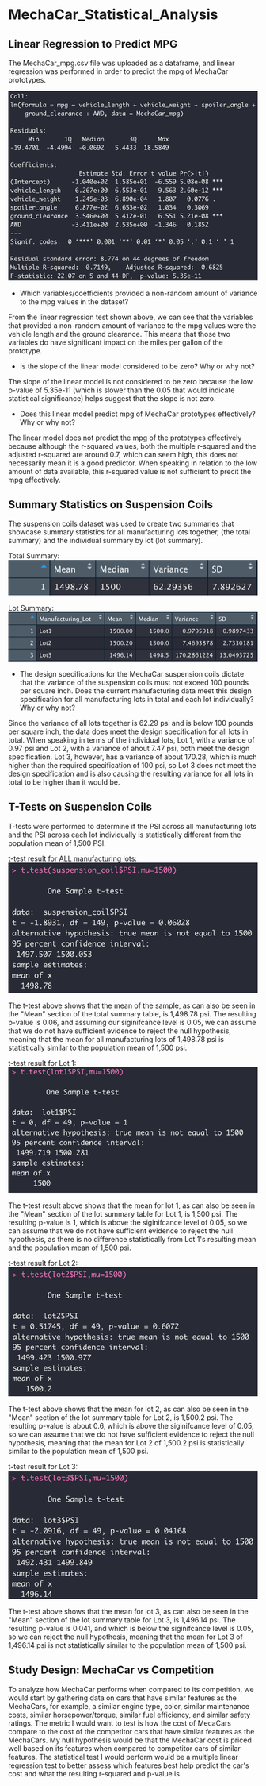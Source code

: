 # MechaCar_Statistical_Analysis

## Linear Regression to Predict MPG
The MechaCar_mpg.csv file was uploaded as a dataframe, and linear regression was performed in order to predict the mpg of MechaCar prototypes.

![R1.png](R1.png)

- Which variables/coefficients provided a non-random amount of variance to the mpg values in the dataset?

From the linear regression test shown above, we can see that the variables that provided a non-random amount of variance to the mpg values were the vehicle length and the ground clearance. This means that those two variables do have significant impact on the miles per gallon of the prototype.

- Is the slope of the linear model considered to be zero? Why or why not?

The slope of the linear model is not considered to be zero because the low p-value of 5.35e-11 (which is slower than the 0.05 that would indicate statistical significance) helps suggest that the slope is not zero.

- Does this linear model predict mpg of MechaCar prototypes effectively? Why or why not?

The linear model does not predict the mpg of the prototypes effectively because although the r-squared values, both the multiple r-squared and the adjusted r-squared are around 0.7, which can seem high, this does not necessarily mean it is a good predictor. When speaking in relation to the low amount of data available, this r-squared value is not sufficient to precit the mpg effectively.

## Summary Statistics on Suspension Coils
The suspension coils dataset was used to create two summaries that showcase summary statistics for all manufacturing lots together, (the total summary) and the individual summary by lot (lot summary).

Total Summary:
![total_summary.png](total_summary.png)

Lot Summary:
![lot_summary.png](lot_summary.png)

- The design specifications for the MechaCar suspension coils dictate that the variance of the suspension coils must not exceed 100 pounds per square inch. Does the current manufacturing data meet this design specification for all manufacturing lots in total and each lot individually? Why or why not?

Since the variance of all lots together is 62.29 psi and is below 100 pounds per square inch, the data does meet the design specification for all lots in total. When speaking in terms of the individual lots, Lot 1, with a variance of 0.97 psi and Lot 2, with a variance of ahout 7.47 psi, both meet the design specification. Lot 3, however, has a variance of about 170.28, which is much higher than the required specification of 100 psi, so Lot 3 does not meet the design specification and is also causing the resulting variance for all lots in total to be higher than it would be.

## T-Tests on Suspension Coils
T-tests were performed to determine if the PSI across all manufacturing lots and the PSI across each lot individually is statistically different from the population mean of 1,500 PSI.

t-test result for ALL manufacturing lots:
![t_test_all_lots.png](t_test_all_lots.png)

The t-test above shows that the mean of the sample, as can also be seen in the "Mean" section of the total summary table, is 1,498.78 psi. The resulting p-value is 0.06, and assuming our siginifcance level is 0.05, we can assume that we do not have sufficient evidence to reject the null hypothesis, meaning that the mean for all manufacturing lots of 1,498.78 psi is statistically similar to the population mean of 1,500 psi.

t-test result for Lot 1:
![t_test_lot1.png](t_test_lot1.png)

The t-test result above shows that the mean for lot 1, as can also be seen in the "Mean" section of the lot summary table for Lot 1, is 1,500 psi. The resulting p-value is 1, which is above the siginifcance level of 0.05, so we can assume that we do not have sufficient evidence to reject the null hypothesis, as there is no difference statistically from Lot 1's resulting mean and the population mean of 1,500 psi.

t-test result for Lot 2:
![t_test_lot2.png](t_test_lot2.png)

The t-test above shows that the mean for lot 2, as can also be seen in the "Mean" section of the lot summary table for Lot 2, is 1,500.2 psi. The resulting p-value is about 0.6, which is above the siginifcance level of 0.05, so we can assume that we do not have sufficient evidence to reject the null hypothesis, meaning that the mean for Lot 2 of 1,500.2 psi is statistically similar to the population mean of 1,500 psi.

t-test result for Lot 3:
![t_test_lot3.png](t_test_lot3.png)

The t-test above shows that the mean for lot 3, as can also be seen in the "Mean" section of the lot summary table for Lot 3, is 1,496.14 psi. The resulting p-value is 0.041, and which is below the siginifcance level is 0.05, so we can reject the null hypothesis, meaning that the mean for Lot 3 of 1,496.14 psi is not statistically similar to the population mean of 1,500 psi.

## Study Design: MechaCar vs Competition
To analyze how MechaCar performs when compared to its competition, we would start by gathering data on cars that have similar features as the MechaCars, for example, a similar engine type, color, similar maintenance costs, similar horsepower/torque, similar fuel efficiency, and similar safety ratings. The metric I would want to test is how the cost of MecaCars compare to the cost of the competitor cars that have similar features as the MechaCars. My null hypothesis would be that the MechaCar cost is priced well based on its features when compared to competitor cars of similar features. The statistical test I would perform would be a multiple linear regression test to better assess which features best help predict the car's cost and what the resulting r-squared and p-value is.

